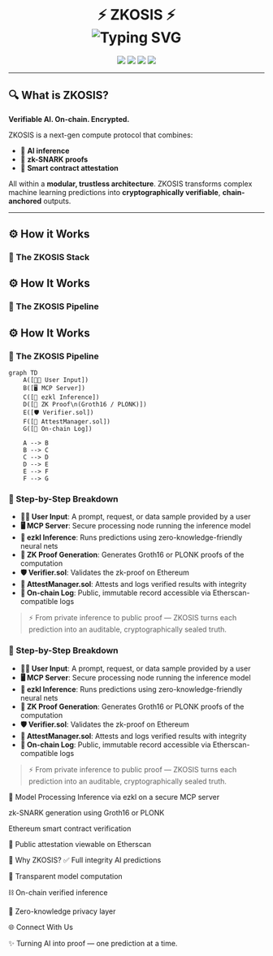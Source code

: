<h1 align="center">
  ⚡ ZKOSIS ⚡  
  <br/>
  <img src="https://readme-typing-svg.demolab.com?font=Fira+Code&size=22&duration=3000&pause=800&color=36BCF7&center=true&vCenter=true&width=600&lines=Zero-Knowledge+AI+Attestation+for+Ethereum;Verifiable+AI+Inference%2C+On-Chain" alt="Typing SVG" />
</h1>

<p align="center">
  <img src="https://img.shields.io/badge/zk-SNARKs-purple?style=flat-square&logo=ethereum&logoColor=white" />
  <img src="https://img.shields.io/badge/AI%20Inference-ezkl-blue?style=flat-square" />
  <img src="https://img.shields.io/badge/Smart%20Contracts-Ethereum-black?style=flat-square&logo=solidity" />
  <img src="https://img.shields.io/badge/zk-Proof%20Verified-green?style=flat-square" />
</p>

---

## 🔍 What is ZKOSIS?

**Verifiable AI. On-chain. Encrypted.**

ZKOSIS is a next-gen compute protocol that combines:

- 🧠 **AI inference**
- 🔐 **zk-SNARK proofs**
- 📜 **Smart contract attestation**

All within a **modular, trustless architecture**. ZKOSIS transforms complex machine learning predictions into **cryptographically verifiable**, **chain-anchored** outputs.

---

## ⚙️ How it Works

### 🧬 The ZKOSIS Stack



## ⚙️ How It Works

### 🧬 The ZKOSIS Pipeline


## ⚙️ How It Works

### 🧬 The ZKOSIS Pipeline

```mermaid
graph TD
    A([🧑‍💻 User Input])
    B([🖥️ MCP Server])
    C([🧠 ezkl Inference])
    D([🧪 ZK Proof\n(Groth16 / PLONK)])
    E([🛡️ Verifier.sol])
    F([📜 AttestManager.sol])
    G([🧾 On-chain Log])

    A --> B
    B --> C
    C --> D
    D --> E
    E --> F
    F --> G
```

### 🔁 Step-by-Step Breakdown

- **🧑‍💻 User Input**: A prompt, request, or data sample provided by a user
- **🖥️ MCP Server**: Secure processing node running the inference model
- **🧠 ezkl Inference**: Runs predictions using zero-knowledge-friendly neural nets
- **🧪 ZK Proof Generation**: Generates Groth16 or PLONK proofs of the computation
- **🛡️ Verifier.sol**: Validates the zk-proof on Ethereum
- **📜 AttestManager.sol**: Attests and logs verified results with integrity
- **🧾 On-chain Log**: Public, immutable record accessible via Etherscan-compatible logs

> ⚡ From private inference to public proof — ZKOSIS turns each prediction into an auditable, cryptographically sealed truth.


### 🔁 Step-by-Step Breakdown

- **🧑‍💻 User Input**: A prompt, request, or data sample provided by a user
- **🖥️ MCP Server**: Secure processing node running the inference model
- **🧠 ezkl Inference**: Runs predictions using zero-knowledge-friendly neural nets
- **🧪 ZK Proof Generation**: Generates Groth16 or PLONK proofs of the computation
- **🛡️ Verifier.sol**: Validates the zk-proof on Ethereum
- **📜 AttestManager.sol**: Attests and logs verified results with integrity
- **🧾 On-chain Log**: Public, immutable record accessible via Etherscan-compatible logs

> ⚡ From private inference to public proof — ZKOSIS turns each prediction into an auditable, cryptographically sealed truth.

🧠 Model Processing
Inference via ezkl on a secure MCP server

zk-SNARK generation using Groth16 or PLONK

Ethereum smart contract verification

📜 Public attestation viewable on Etherscan

🚀 Why ZKOSIS?
✅ Full integrity AI predictions

🔎 Transparent model computation

⛓️ On-chain verified inference

🔐 Zero-knowledge privacy layer

🌐 Connect With Us



✨ Turning AI into proof — one prediction at a time.
